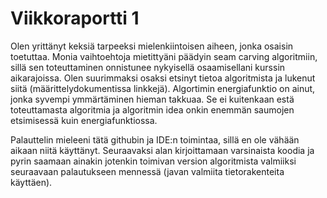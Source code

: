 # Viikkoraportti 1

Olen yrittänyt keksiä tarpeeksi mielenkiintoisen aiheen, jonka osaisin toetuttaa. Monia vaihtoehtoja mietittyäni päädyin seam carving algoritmiin, sillä sen toteuttaminen onnistunee nykyisellä osaamisellani kurssin aikarajoissa. Olen suurimmaksi osaksi etsinyt tietoa algoritmista ja lukenut siitä (määrittelydokumentissa linkkejä). Algortimin energiafunktio on ainut, jonka syvempi ymmärtäminen hieman takkuaa. Se ei kuitenkaan estä toteuttamasta algoritmia ja algoritmin idea onkin enemmän saumojen etsimisessä kuin energiafunktiossa.

Palauttelin mieleeni tätä githubin ja IDE:n toimintaa, sillä en ole vähään aikaan niitä käyttänyt. Seuraavaksi alan kirjoittamaan varsinaista koodia ja pyrin saamaan ainakin jotenkin toimivan version algoritmista valmiiksi seuraavaan palautukseen mennessä (javan valmiita tietorakenteita käyttäen).
